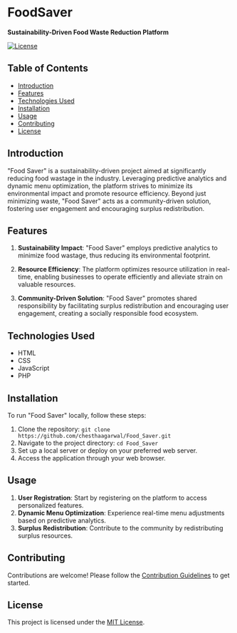 # FoodSaver

**Sustainability-Driven Food Waste Reduction Platform**

[![License](https://img.shields.io/badge/license-MIT-blue.svg)](https://opensource.org/licenses/MIT)

## Table of Contents

- [Introduction](#introduction)
- [Features](#features)
- [Technologies Used](#technologies-used)
- [Installation](#installation)
- [Usage](#usage)
- [Contributing](#contributing)
- [License](#license)

## Introduction

"Food Saver" is a sustainability-driven project aimed at significantly reducing food wastage in the industry. Leveraging predictive analytics and dynamic menu optimization, the platform strives to minimize its environmental impact and promote resource efficiency. Beyond just minimizing waste, "Food Saver" acts as a community-driven solution, fostering user engagement and encouraging surplus redistribution.

## Features

1. **Sustainability Impact**: "Food Saver" employs predictive analytics to minimize food wastage, thus reducing its environmental footprint.

2. **Resource Efficiency**: The platform optimizes resource utilization in real-time, enabling businesses to operate efficiently and alleviate strain on valuable resources.

3. **Community-Driven Solution**: "Food Saver" promotes shared responsibility by facilitating surplus redistribution and encouraging user engagement, creating a socially responsible food ecosystem.

## Technologies Used

- HTML
- CSS
- JavaScript
- PHP

## Installation

To run "Food Saver" locally, follow these steps:

1. Clone the repository: `git clone https://github.com/chesthaagarwal/Food_Saver.git`
2. Navigate to the project directory: `cd Food_Saver`
3. Set up a local server or deploy on your preferred web server.
4. Access the application through your web browser.

## Usage

1. **User Registration**: Start by registering on the platform to access personalized features.
2. **Dynamic Menu Optimization**: Experience real-time menu adjustments based on predictive analytics.
3. **Surplus Redistribution**: Contribute to the community by redistributing surplus resources.

## Contributing

Contributions are welcome! Please follow the [Contribution Guidelines](CONTRIBUTING.md) to get started.

## License

This project is licensed under the [MIT License](LICENSE).
